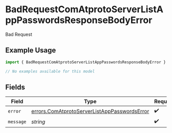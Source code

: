 # BadRequestComAtprotoServerListAppPasswordsResponseBodyError

Bad Request

## Example Usage

```typescript
import { BadRequestComAtprotoServerListAppPasswordsResponseBodyError } from "@speakeasy-api/bluesky/models/errors";

// No examples available for this model
```

## Fields

| Field                                                                                                        | Type                                                                                                         | Required                                                                                                     | Description                                                                                                  |
| ------------------------------------------------------------------------------------------------------------ | ------------------------------------------------------------------------------------------------------------ | ------------------------------------------------------------------------------------------------------------ | ------------------------------------------------------------------------------------------------------------ |
| `error`                                                                                                      | [errors.ComAtprotoServerListAppPasswordsError](../../models/errors/comatprotoserverlistapppasswordserror.md) | :heavy_check_mark:                                                                                           | N/A                                                                                                          |
| `message`                                                                                                    | *string*                                                                                                     | :heavy_check_mark:                                                                                           | N/A                                                                                                          |